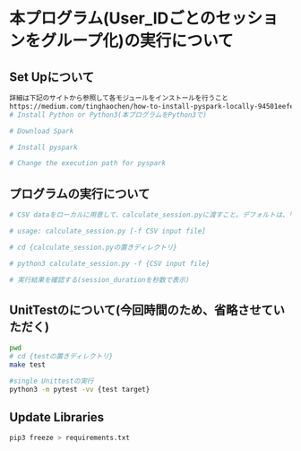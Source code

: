 # 本プログラム(User_IDごとのセッションをグループ化)の実行について

## Set Upについて
```bash
詳細は下記のサイトから参照して各モジュールをインストールを行うこと
https://medium.com/tinghaochen/how-to-install-pyspark-locally-94501eefe421
# Install Python or Python3(本プログラムをPython3で) 

# Download Spark

# Install pyspark

# Change the execution path for pyspark
```

## プログラムの実行について
```bash
# CSV dataをローカルに用意して、calculate_session.pyに渡すこと。デフォルトは、「/Users/xiaoshuang.xu/Documents/J_プログラミングテスト/example_data_2019_v1.csv」になる

# usage: calculate_session.py [-f CSV input file]

# cd {calculate_session.pyの置きディレクトリ}

# python3 calculate_session.py -f {CSV input file}

# 実行結果を確認する(session_durationを秒数で表示)
```


## UnitTestのについて(今回時間のため、省略させていただく)
```bash
pwd 
# cd {testの置きディレクトリ}
make test

#single Unittestの実行
python3 -m pytest -vv {test target}
```

## Update Libraries
```bash
pip3 freeze > requirements.txt
```
